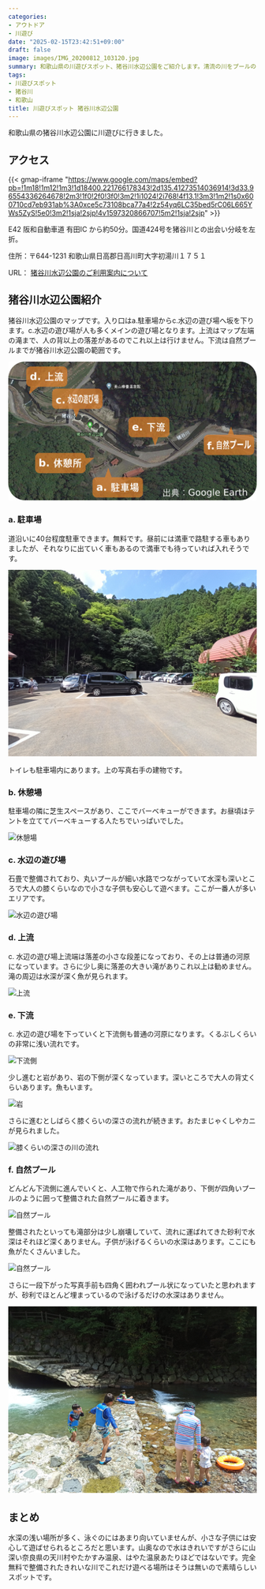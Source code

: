 ```yaml
---
categories:
- アウトドア
- 川遊び
date: "2025-02-15T23:42:51+09:00"
draft: false
image: images/IMG_20200812_103120.jpg
summary: 和歌山県の川遊びスポット、猪谷川水辺公園をご紹介します。清流の川をプールのように整備した公園で、小さな子どもでも比較的安全に遊べるおすすめのスポットです。
tags:
- 川遊びスポット
- 猪谷川
- 和歌山
title: 川遊びスポット 猪谷川水辺公園
---
```


和歌山県の猪谷川水辺公園に川遊びに行きました。

## アクセス

{{< gmap-iframe "https://www.google.com/maps/embed?pb=!1m18!1m12!1m3!1d18400.221766178343!2d135.41273514036914!3d33.96554336264678!2m3!1f0!2f0!3f0!3m2!1i1024!2i768!4f13.1!3m3!1m2!1s0x600710cd7eb931ab%3A0xce5c73108bca77a4!2z54yq6LC35bed5rC06L665YWs5ZyS!5e0!3m2!1sja!2sjp!4v1597320866707!5m2!1sja!2sjp" >}}

E42 阪和自動車道 有田IC
から約50分。国道424号を猪谷川との出会い分岐を左折。

住所：〒644-1231 和歌山県日高郡日高川町大字初湯川１７５１

URL：
[猪谷川水辺公園のご利用案内について](https://hidakagawa-kanko.jp/whats-new/%E7%8C%AA%E8%B0%B7%E5%B7%9D%E6%B0%B4%E8%BE%BA%E5%85%AC%E5%9C%92%E3%81%AE%E3%81%94%E5%88%A9%E7%94%A8%E6%A1%88%E5%86%85%E3%81%AB%E3%81%A4%E3%81%84%E3%81%A6/)

## 猪谷川水辺公園紹介

猪谷川水辺公園のマップです。入り口はa.駐車場からc.水辺の遊び場へ坂を下ります。c.水辺の遊び場が人も多くメインの遊び場となります。上流はマップ左端の滝まで、人の背以上の落差があるのでこれ以上は行けません。下流は自然プールまでが猪谷川水辺公園の範囲です。

![猪谷川水辺公園のマップ](./images/map2.jpg)

### a. 駐車場

道沿いに40台程度駐車できます。無料です。昼前には満車で路駐する車もありましたが、それなりに出ていく車もあるので満車でも待っていれば入れそうです。

![駐車場](./images/IMG_20200812_135807.jpg)

トイレも駐車場内にあります。上の写真右手の建物です。

### b. 休憩場

駐車場の隣に芝生スペースがあり、ここでバーベキューができます。お昼頃はテントを立ててバーベキューする人たちでいっぱいでした。

![休憩場](./images/IMG_20200812_103012.jpg)

### c. 水辺の遊び場

石畳で整備されており、丸いプールが細い水路でつながっていて水深も深いところで大人の膝くらいなので小さな子供も安心して遊べます。ここが一番人が多いエリアです。

![水辺の遊び場](./images/IMG_20200812_103120.jpg)

### d. 上流

c\.
水辺の遊び場上流端は落差の小さな段差になっており、その上は普通の河原になっています。さらに少し奥に落差の大きい滝がありこれ以上は勧めません。滝の周辺は水深が深く魚が見られます。

![上流](./images/IMG_20200812_124138.jpg)

### e. 下流

c\.
水辺の遊び場を下っていくと下流側も普通の河原になります。くるぶしくらいの非常に浅い流れです。

![下流側](./images/IMG_20200812_110414.jpg)

少し進むと岩があり、岩の下側が深くなっています。深いところで大人の背丈くらいあります。魚もいます。

![岩](./images/IMG_20200812_111442.jpg)

さらに進むとしばらく膝くらいの深さの流れが続きます。おたまじゃくしやカニが見られました。

![膝くらいの深さの川の流れ](./images/IMG_20200812_114429.jpg)

### f. 自然プール

どんどん下流側に進んでいくと、人工物で作られた滝があり、下側が四角いプールのように囲って整備された自然プールに着きます。

![自然プール](./images/IMG_20200812_113515.jpg)

整備されたといっても滝部分は少し崩壊していて、流れに運ばれてきた砂利で水深はそれほど深くありません。子供が泳げるくらいの水深はあります。ここにも魚がたくさんいました。

![自然プール](./images/IMG_20200812_113616.jpg)

さらに一段下がった写真手前も四角く囲われプール状になっていたと思われますが、砂利でほとんど埋まっているので泳げるだけの水深はありません。

![自然プール一段下がった場所](./images/IMG_20200812_113656.jpg)

## まとめ

水深の浅い場所が多く、泳ぐのにはあまり向いていませんが、小さな子供には安心して遊ばせられるところだと思います。山奥なので水はきれいですがさらに山深い奈良県の天川村やたかすみ温泉、はやた温泉あたりほどではないです。完全無料で整備されたきれいな川でこれだけ遊べる場所はそうは無いので素晴らしいスポットです。
